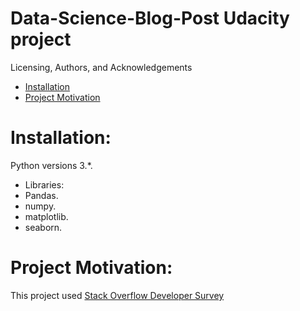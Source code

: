 # Data-Science-Blog-Post Udacity project 
Licensing, Authors, and Acknowledgements

- [Installation](#installation)
- [Project Motivation](#Motivation)



# Installation:
Python versions 3.*.
- Libraries:
- Pandas.
- numpy.
- matplotlib.
- seaborn.

# Project Motivation:
This project used [Stack Overflow Developer Survey](https://www.kaggle.com/stackoverflow/so-survey-2017/kernels?sortBy=voteCount&group=everyone&pageSize=20&datasetId=1406) 
